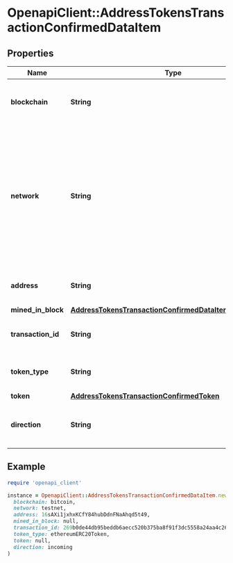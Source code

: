 # OpenapiClient::AddressTokensTransactionConfirmedDataItem

## Properties

| Name | Type | Description | Notes |
| ---- | ---- | ----------- | ----- |
| **blockchain** | **String** | Represents the specific blockchain protocol name, e.g. Ethereum, Bitcoin, etc. |  |
| **network** | **String** | Represents the name of the blockchain network used; blockchain networks are usually identical as technology and software, but they differ in data, e.g. - \&quot;mainnet\&quot; is the live network with actual data while networks like \&quot;testnet\&quot;, \&quot;ropsten\&quot;, \&quot;rinkeby\&quot; are test networks. |  |
| **address** | **String** | Defines the specific address to which the transaction has been sent. |  |
| **mined_in_block** | [**AddressTokensTransactionConfirmedDataItemMinedInBlock**](AddressTokensTransactionConfirmedDataItemMinedInBlock.md) |  |  |
| **transaction_id** | **String** | Defines the unique ID of the specific transaction, i.e. its identification number. |  |
| **token_type** | **String** | Defines the type of token sent with the transaction, e.g. ERC 20. |  |
| **token** | [**AddressTokensTransactionConfirmedToken**](AddressTokensTransactionConfirmedToken.md) |  |  |
| **direction** | **String** | Defines whether the transaction is \&quot;incoming\&quot; or \&quot;outgoing\&quot;. |  |

## Example

```ruby
require 'openapi_client'

instance = OpenapiClient::AddressTokensTransactionConfirmedDataItem.new(
  blockchain: bitcoin,
  network: testnet,
  address: 16sAXi1jxhxKCfY84hubDdnFNaAhqd5t49,
  mined_in_block: null,
  transaction_id: 269b0de44db95beddb6aecc520b375ba8f91f3dc5558a24aa4c26979eb00c7e2,
  token_type: ethereumERC20Token,
  token: null,
  direction: incoming
)
```

